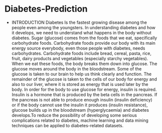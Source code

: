 # Diabetes-Prediction
-  INTRODUCTION 
  Diabetes Is  the fastest growing disease among the people even among the youngsters. In understanding diabetes and how it develops, we need to understand what happens 
  in the body without diabetes. Sugar (glucose) comes from the foods that we eat, specifically carbohydrate foods. Carbohydrate foods provide our body with its main 
  energy source everybody, even those people with diabetes, needs carbohydrates. Carbohydrate foods include bread, cereal, pasta, rice, fruit, dairy products and 
  vegetables (especially starchy vegetables). When we eat these foods, the body breaks them down into glucose. The glucose moves around the body in the bloodstream.
  Some of the glucose is taken to our brain to help us think clearly and function. The remainder of the glucose is taken to the cells of our body for energy and also to 
  our liver, where it is stored as energy that is used later by the body. In order for the body to use glucose for energy, insulin is required. Insulin is a hormone 
  that is produced by the beta cells in the pancreas. If the pancreas is not able to produce enough insulin (insulin deficiency) or if the body cannot use the insulin it
  produces (insulin resistance), glucose builds up in the bloodstream (hyperglycaemia) and diabetes develops.To reduce the possibility of developing some 
  serious complications related to diabetes, machine learning and data mining techniques can be applied to diabetes-related datasets.
